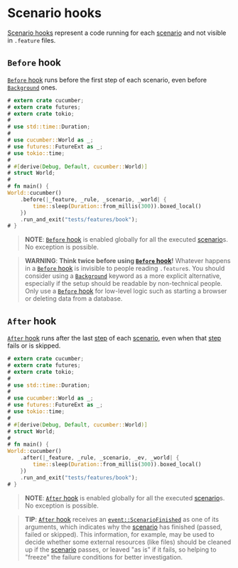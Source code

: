 Scenario hooks
==============

[Scenario hooks][hook] represent a code running for each [scenario] and not visible in `.feature` files.




## `Before` hook

[`Before` hook] runs before the first step of each scenario, even before [`Background`] ones.

```rust
# extern crate cucumber;
# extern crate futures;
# extern crate tokio;
#
# use std::time::Duration;
#
# use cucumber::World as _;
# use futures::FutureExt as _;
# use tokio::time;
#
# #[derive(Debug, Default, cucumber::World)]
# struct World;
#
# fn main() {
World::cucumber()
    .before(|_feature, _rule, _scenario, _world| {
        time::sleep(Duration::from_millis(300)).boxed_local()
    })
    .run_and_exit("tests/features/book");
# }
```

> __NOTE__: [`Before` hook] is enabled globally for all the executed [scenario]s. No exception is possible.

> __WARNING__: __Think twice before using [`Before` hook]!__
> Whatever happens in a [`Before` hook] is invisible to people reading `.feature`s. You should consider using a [`Background`] keyword as a more explicit alternative, especially if the setup should be readable by non-technical people. Only use a [`Before` hook] for low-level logic such as starting a browser or deleting data from a database.




## `After` hook

[`After` hook] runs after the last [step] of each [scenario], even when that [step] fails or is skipped.

```rust
# extern crate cucumber;
# extern crate futures;
# extern crate tokio;
#
# use std::time::Duration;
#
# use cucumber::World as _;
# use futures::FutureExt as _;
# use tokio::time;
#
# #[derive(Debug, Default, cucumber::World)]
# struct World;
#
# fn main() {
World::cucumber()
    .after(|_feature, _rule, _scenario, _ev, _world| {
        time::sleep(Duration::from_millis(300)).boxed_local()
    })
    .run_and_exit("tests/features/book");
# }
```

> __NOTE__: [`After` hook] is enabled globally for all the executed [scenario]s. No exception is possible.

> __TIP__: [`After` hook] receives an [`event::ScenarioFinished`] as one of its arguments, which indicates why the [scenario] has finished (passed, failed or skipped). This information, for example, may be used to decide whether some external resources (like files) should be cleaned up if the [scenario] passes, or leaved "as is" if it fails, so helping to "freeze" the failure conditions for better investigation.




[`After` hook]: https://cucumber.io/docs/cucumber/api#after
[`Background`]: background.md
[`Before` hook]: https://cucumber.io/docs/cucumber/api#before
[`event::ScenarioFinished`]: https://docs.rs/cucumber/*/cucumber/event/struct.ScenarioFinished.html
[hook]: https://cucumber.io/docs/cucumber/api#scenario-hooks
[scenario]: https://cucumber.io/docs/gherkin/reference#example
[step]: https://cucumber.io/docs/gherkin/reference#steps
